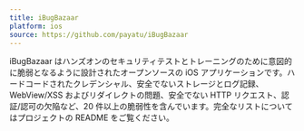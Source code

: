 ```yaml
---
title: iBugBazaar
platform: ios
source: https://github.com/payatu/iBugBazaar
---
```


iBugBazaar はハンズオンのセキュリティテストとトレーニングのために意図的に脆弱となるように設計されたオープンソースの iOS アプリケーションです。ハードコードされたクレデンシャル、安全でないストレージとログ記録、WebView/XSS およびリダイレクトの問題、安全でない HTTP リクエスト、認証/認可の欠陥など、20 件以上の脆弱性を含んでいます。完全なリストについてはプロジェクトの README をご覧ください。
